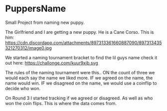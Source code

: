 # PuppersName
Small Project from naming new puppy.

The Girlfriend and I are getting a new puppy. He is a Cane Corso. This is him:
https://cdn.discordapp.com/attachments/897313361660887090/897313435321270312/image0.jpg

We started a naming tournament bracket to find the lil guys name check it out here:
https://challonge.com/kuur9xjb.svg

The rules of the naming tournament were this..
ON the count of three we would each say the name we liked more.
IF we agreed on the name, the name would win.
IF we disagreed on the name, we would use a coinflip to decide who won.

On Round 3 I started tracking if we agreed or disagreed. As well as who won the coin flips. This is where the data comes from.
